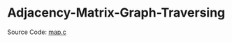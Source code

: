 # Adjacency-Matrix-Graph-Traversing

Source Code: [map.c](https://github.com/Bluejake3/Adjacency-Matrix-Graph-Traversing/blob/master/map.c)



